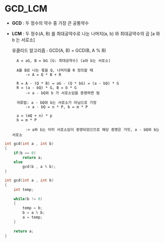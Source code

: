 # GCD_LCM

- **GCD** : 두 정수의 약수 중 가장 큰 공통약수
- **LCM** : 두 정수(A, B) 를 최대공약수로 나눈 나머지(a, b) 와 최대공약수의 곱 [a 와 b 는 서로소]

	유클리드 알고리즘 : GCD(A, B) = GCD(B, A % B)
	
		A = aG, B = bG [G: 최대공약수] (a와 b는 서로소)
	
		A를 B로 나눈 몫을 Q, 나머지를 R 정의할 때 
			-> A = Q * B + R
	
		R = A - (Q * B) = aG - (Q * bG) = (a - bQ) * G	
		R = (a - bQ) * G, B = b * G
			-> a - bQ와 b 가 서로소임을 증명하면 됨
	
		귀류법: a - bQ와 b는 서로소가 아님으로 가정 
			-> a - bQ = n * P, b = m * P
	
		a = (mQ + n) * p
		b = m * P
	
			-> a와 b는 이미 서로소임이 증명되었으므로 해당 증명은 거짓, a - bQ와 b는 서로소


~~~c
int gcd(int a , int b)
{
	if(b == 0)	
		return a;
	else 
		gcd(b , a % b);	
}

int gcd(int a , int b)
{
	int temp;
	
	while(b != 0)
	{
		temp = b;
		b = a % b;
		a = temp;
	}
	
	return a;
}
~~~